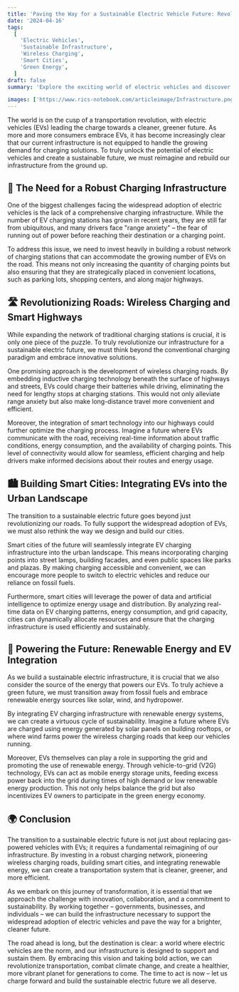 ```yaml
---
title: 'Paving the Way for a Sustainable Electric Vehicle Future: Revolutionizing Infrastructure'
date: '2024-04-16'
tags:
  [
    'Electric Vehicles',
    'Sustainable Infrastructure',
    'Wireless Charging',
    'Smart Cities',
    'Green Energy',
  ]
draft: false
summary: 'Explore the exciting world of electric vehicles and discover how revolutionizing our infrastructure is crucial for a sustainable future. From wireless charging roads to smart city integration, learn about the innovative solutions that will power the next generation of transportation.'

images: ['https://www.rics-notebook.com/articleimage/Infrastructure.png']
---
```


The world is on the cusp of a transportation revolution, with electric vehicles (EVs) leading the charge towards a cleaner, greener future. As more and more consumers embrace EVs, it has become increasingly clear that our current infrastructure is not equipped to handle the growing demand for charging solutions. To truly unlock the potential of electric vehicles and create a sustainable future, we must reimagine and rebuild our infrastructure from the ground up.

## 🔌 The Need for a Robust Charging Infrastructure

One of the biggest challenges facing the widespread adoption of electric vehicles is the lack of a comprehensive charging infrastructure. While the number of EV charging stations has grown in recent years, they are still far from ubiquitous, and many drivers face "range anxiety" – the fear of running out of power before reaching their destination or a charging point.

To address this issue, we need to invest heavily in building a robust network of charging stations that can accommodate the growing number of EVs on the road. This means not only increasing the quantity of charging points but also ensuring that they are strategically placed in convenient locations, such as parking lots, shopping centers, and along major highways.

## 🛣️ Revolutionizing Roads: Wireless Charging and Smart Highways

While expanding the network of traditional charging stations is crucial, it is only one piece of the puzzle. To truly revolutionize our infrastructure for a sustainable electric future, we must think beyond the conventional charging paradigm and embrace innovative solutions.

One promising approach is the development of wireless charging roads. By embedding inductive charging technology beneath the surface of highways and streets, EVs could charge their batteries while driving, eliminating the need for lengthy stops at charging stations. This would not only alleviate range anxiety but also make long-distance travel more convenient and efficient.

Moreover, the integration of smart technology into our highways could further optimize the charging process. Imagine a future where EVs communicate with the road, receiving real-time information about traffic conditions, energy consumption, and the availability of charging points. This level of connectivity would allow for seamless, efficient charging and help drivers make informed decisions about their routes and energy usage.

## 🏙️ Building Smart Cities: Integrating EVs into the Urban Landscape

The transition to a sustainable electric future goes beyond just revolutionizing our roads. To fully support the widespread adoption of EVs, we must also rethink the way we design and build our cities.

Smart cities of the future will seamlessly integrate EV charging infrastructure into the urban landscape. This means incorporating charging points into street lamps, building facades, and even public spaces like parks and plazas. By making charging accessible and convenient, we can encourage more people to switch to electric vehicles and reduce our reliance on fossil fuels.

Furthermore, smart cities will leverage the power of data and artificial intelligence to optimize energy usage and distribution. By analyzing real-time data on EV charging patterns, energy consumption, and grid capacity, cities can dynamically allocate resources and ensure that the charging infrastructure is used efficiently and sustainably.

## 🌿 Powering the Future: Renewable Energy and EV Integration

As we build a sustainable electric infrastructure, it is crucial that we also consider the source of the energy that powers our EVs. To truly achieve a green future, we must transition away from fossil fuels and embrace renewable energy sources like solar, wind, and hydropower.

By integrating EV charging infrastructure with renewable energy systems, we can create a virtuous cycle of sustainability. Imagine a future where EVs are charged using energy generated by solar panels on building rooftops, or where wind farms power the wireless charging roads that keep our vehicles running.

Moreover, EVs themselves can play a role in supporting the grid and promoting the use of renewable energy. Through vehicle-to-grid (V2G) technology, EVs can act as mobile energy storage units, feeding excess power back into the grid during times of high demand or low renewable energy production. This not only helps balance the grid but also incentivizes EV owners to participate in the green energy economy.

## 🌍 Conclusion

The transition to a sustainable electric future is not just about replacing gas-powered vehicles with EVs; it requires a fundamental reimagining of our infrastructure. By investing in a robust charging network, pioneering wireless charging roads, building smart cities, and integrating renewable energy, we can create a transportation system that is cleaner, greener, and more efficient.

As we embark on this journey of transformation, it is essential that we approach the challenge with innovation, collaboration, and a commitment to sustainability. By working together – governments, businesses, and individuals – we can build the infrastructure necessary to support the widespread adoption of electric vehicles and pave the way for a brighter, cleaner future.

The road ahead is long, but the destination is clear: a world where electric vehicles are the norm, and our infrastructure is designed to support and sustain them. By embracing this vision and taking bold action, we can revolutionize transportation, combat climate change, and create a healthier, more vibrant planet for generations to come. The time to act is now – let us charge forward and build the sustainable electric future we all deserve.
